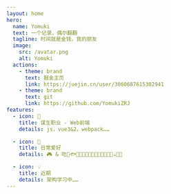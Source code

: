 ```yaml
---
layout: home
hero:
  name: Yomuki
  text: 一个记录，偶尔翻翻
  tagline: 时间就是金钱，我的朋友
  image:
    src: /avatar.png
    alt: Yomuki
  actions:
    - theme: brand
      text: 掘金主页
      link: https://juejin.cn/user/3060687615302941
    - theme: brand
      text: git
      link: https://github.com/YomukiZRJ
features:
  - icon: 🐣
    title: 谋生职业 - Web前端
    details: js，vue3&2，webpack……

  - icon: 💖
    title: 日常爱好
    details: 🎮 & 吃🦀🐟🦐🐔🐷🐮🦞🍓🍇🍉🍳🥚🍠🍦☕️🥘🥟

  - icon: 💡
    title: 近期
    details: 架构学习中……
---
```


